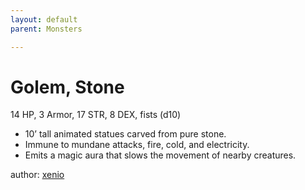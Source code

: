 ```yaml
---
layout: default
parent: Monsters 

--- 
```

# Golem, Stone
14 HP, 3 Armor, 17 STR, 8 DEX, fists (d10)  
- 10’ tall animated statues carved from pure stone.  
- Immune to mundane attacks, fire, cold, and electricity.  
- Emits a magic aura that slows the movement of nearby creatures.  




author: [xenio](https://xenioinabottle.blogspot.com/2021/02/classic-monsters-for-cairnito-part-1.html) 


